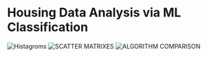 # Housing Data Analysis via ML Classification



![Histagroms](https://github.com/efemcirpar/Housing-Data-Analysis-via-ML-Classification/assets/128602263/6c292741-be9c-4c81-8cd1-2fbc419190a1)
![SCATTER MATRIXES](https://github.com/efemcirpar/Housing-Data-Analysis-via-ML-Classification/assets/128602263/1c61c4b3-6c53-4cda-b6ce-d7bbcf0a6be7)
![ALGORITHM COMPARISON](https://github.com/efemcirpar/Housing-Data-Analysis-via-ML-Classification/assets/128602263/cda77a47-47ae-4a3d-9f60-8bc153ba1ea8)
